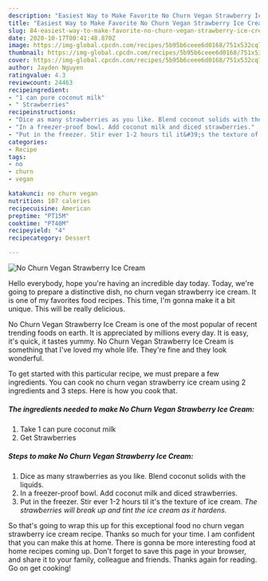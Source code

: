 ```yaml
---
description: "Easiest Way to Make Favorite No Churn Vegan Strawberry Ice Cream"
title: "Easiest Way to Make Favorite No Churn Vegan Strawberry Ice Cream"
slug: 84-easiest-way-to-make-favorite-no-churn-vegan-strawberry-ice-cream
date: 2020-10-17T00:41:48.870Z
image: https://img-global.cpcdn.com/recipes/5b95b6ceee6d0168/751x532cq70/no-churn-vegan-strawberry-ice-cream-recipe-main-photo.jpg
thumbnail: https://img-global.cpcdn.com/recipes/5b95b6ceee6d0168/751x532cq70/no-churn-vegan-strawberry-ice-cream-recipe-main-photo.jpg
cover: https://img-global.cpcdn.com/recipes/5b95b6ceee6d0168/751x532cq70/no-churn-vegan-strawberry-ice-cream-recipe-main-photo.jpg
author: Jayden Nguyen
ratingvalue: 4.3
reviewcount: 24463
recipeingredient:
- "1 can pure coconut milk"
- " Strawberries"
recipeinstructions:
- "Dice as many strawberries as you like. Blend coconut solids with the liquids."
- "In a freezer-proof bowl. Add coconut milk and diced strawberries."
- "Put in the freezer. Stir ever 1-2 hours til it&#39;s the texture of ice cream. *The strawberries will break up and tint the ice cream as it hardens.*"
categories:
- Recipe
tags:
- no
- churn
- vegan

katakunci: no churn vegan 
nutrition: 107 calories
recipecuisine: American
preptime: "PT15M"
cooktime: "PT40M"
recipeyield: "4"
recipecategory: Dessert

---
```



![No Churn Vegan Strawberry Ice Cream](https://img-global.cpcdn.com/recipes/5b95b6ceee6d0168/751x532cq70/no-churn-vegan-strawberry-ice-cream-recipe-main-photo.jpg)

Hello everybody, hope you're having an incredible day today. Today, we're going to prepare a distinctive dish, no churn vegan strawberry ice cream. It is one of my favorites food recipes. This time, I'm gonna make it a bit unique. This will be really delicious.



No Churn Vegan Strawberry Ice Cream is one of the most popular of recent trending foods on earth. It is appreciated by millions every day. It is easy, it's quick, it tastes yummy. No Churn Vegan Strawberry Ice Cream is something that I've loved my whole life. They're fine and they look wonderful.


To get started with this particular recipe, we must prepare a few ingredients. You can cook no churn vegan strawberry ice cream using 2 ingredients and 3 steps. Here is how you cook that.

<!--inarticleads1-->

##### The ingredients needed to make No Churn Vegan Strawberry Ice Cream:

1. Take 1 can pure coconut milk
1. Get  Strawberries




<!--inarticleads2-->

##### Steps to make No Churn Vegan Strawberry Ice Cream:

1. Dice as many strawberries as you like. Blend coconut solids with the liquids.
1. In a freezer-proof bowl. Add coconut milk and diced strawberries.
1. Put in the freezer. Stir ever 1-2 hours til it&#39;s the texture of ice cream. *The strawberries will break up and tint the ice cream as it hardens.*




So that's going to wrap this up for this exceptional food no churn vegan strawberry ice cream recipe. Thanks so much for your time. I am confident that you can make this at home. There is gonna be more interesting food at home recipes coming up. Don't forget to save this page in your browser, and share it to your family, colleague and friends. Thanks again for reading. Go on get cooking!
